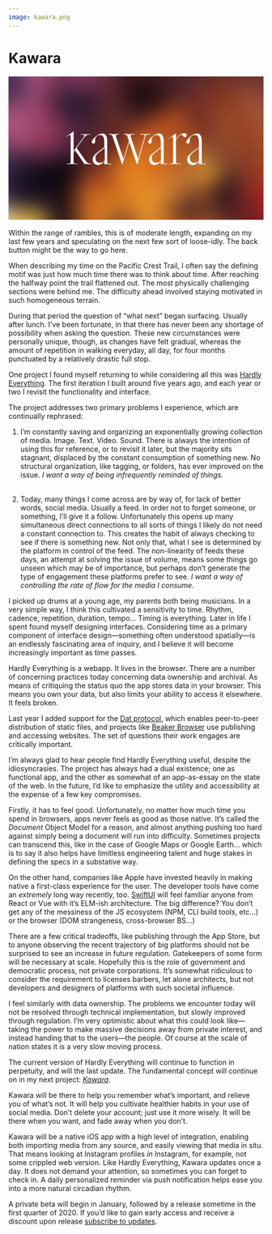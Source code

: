 ```yaml
---
image: kawara.png
---
```


# Kawara

[![c:1/12 r:56.25](kawara.png)](https://kawara.app)

Within the range of rambles, this is of moderate length, expanding on my last few years and speculating on the next few sort of loose-idly. The back button might be the way to go here.

When describing my time on the Pacific Crest Trail, I often say the defining motif was just how much time there was to think about time. After reaching the halfway point the trail flattened out. The most physically challenging sections were behind me. The difficulty ahead involved staying motivated in such homogeneous terrain.

During that period the question of “what next” began surfacing. Usually after lunch. I’ve been fortunate, in that there has never been any shortage of possibility when asking the question. These new circumstances were personally unique, though, as changes have felt gradual, whereas the amount of repetition in walking everyday, all day, for four months punctuated by a relatively drastic full stop.

One project I found myself returning to while considering all this was [Hardly Everything](https://hardlyeverything.com). The first iteration I built around five years ago, and each year or two I revisit the functionality and interface.

<!-- more -->

The project addresses two primary problems I experience, which are continually rephrased:

1. I’m constantly saving and organizing an exponentially growing collection of media. Image. Text. Video. Sound. There is always the intention of using this for reference, or to revisit it later, but the majority sits stagnant, displaced by the constant consumption of something new. No structural organization, like tagging, or folders, has ever improved on the issue. *I want a way of being infrequently reminded of things.*<br><br>

2. Today, many things I come across are by way of, for lack of better words, social media. Usually a feed. In order not to forget someone, or something, I’ll give it a follow. Unfortunately this opens up many simultaneous direct connections to all sorts of things I likely do not need a constant connection to. This creates the habit of always checking to see if there is something new. Not only that, what I see is determined by the platform in control of the feed. The non-linearity of feeds these days, an attempt at solving the issue of volume, means some things go unseen which may be of importance, but perhaps don’t generate the type of engagement these platforms prefer to see. *I want a way of controlling the rate of flow for the media I consume.*

I picked up drums at a young age, my parents both being musicians. In a very simple way, I think this cultivated a sensitivity to time. Rhythm, cadence, repetition, duration, tempo… Timing is everything. Later in life I spent found myself designing interfaces. Considering time as a primary component of interface design—something often understood spatially—is an endlessly fascinating area of inquiry, and I believe it will become increasingly important as time passes.

Hardly Everything is a webapp. It lives in the browser. There are a number of concerning practices today concerning data ownership and archival. As means of critiquing the status quo the app stores data in your browser. This means you own your data, but also limits your ability to access it elsewhere. It feels broken.

Last year I added support for the [Dat protocol](https://dat.foundation), which enables peer-to-peer distribution of static files, and projects like [Beaker Browser](https://beakerbrowser.com) use publishing and accessing websites. The set of questions their work engages are critically important.

I’m always glad to hear people find Hardly Everything useful, despite the idiosyncrasies. The project has always had a dual existence; one as functional app, and the other as somewhat of an app-as-essay on the state of the web. In the future, I’d like to emphasize the utility and accessibility at the expense of a few key compromises.

Firstly, it has to feel good. Unfortunately, no matter how much time you spend in browsers, apps never feels as good as those native. It’s called the *Document* Object Model for a reason, and almost anything pushing too hard against simply being a document will run into difficulty. Sometimes projects can transcend this, like in the case of Google Maps or Google Earth… which is to say it also helps have limitless engineering talent and huge stakes in defining the specs in a substative way.

On the other hand, companies like Apple have invested heavily in making native a first-class experience for the user. The developer tools have come an *extremely* long way recently, too. [SwiftUI](https://developer.apple.com/xcode/swiftui/) will feel familiar anyone from React or Vue with it’s ELM-ish architecture. The big difference? You don’t get any of the messiness of the JS ecosystem (NPM, CLI build tools, etc…) or the browser (DOM strangeness, cross-browser BS…)

There are a few critical tradeoffs, like publishing through the App Store, but to anyone observing the recent trajectory of big platforms should not be surprised to see an increase in future regulation. Gatekeepers of some form will be necessary at scale. Hopefully this is the role of government and democratic process, not private corporations. It’s somewhat ridiculous to consider the requirement to licenses barbers, let alone architects, but not developers and designers of platforms with such societal influence.

I feel similarly with data ownership. The problems we encounter today will not be resolved through technical implementation, but slowly improved through regulation. I’m very optimistic about what this could look like—taking the power to make massive decisions away from private interest, and instead handing that to the users—the people. Of course at the scale of nation states it is a very slow moving process.

The current version of Hardly Everything will continue to function in perpetuity, and will the last update. The fundamental concept will continue on in my next project: [*Kawara*](http://kawara.app).

Kawara will be there to help you remember what’s important, and relieve you of what’s not. It will help you cultivate healthier habits in your use of social media. Don’t delete your account; just use it more wisely. It will be there when you want, and fade away when you don’t.

Kawara will be a native iOS app with a high level of integration, enabling both importing media from any source, and easily viewing that media in situ. That means looking at Instagram profiles *in* Instagram, for example, not some crippled web version. Like Hardly Everything, Kawara updates once a day. It does not demand your attention, so sometimes you can forget to check in. A daily personalized reminder via push notification helps ease you into a more natural circadian rhythm.

A private beta will begin in January, followed by a release sometime in the first quarter of 2020. If you’d like to gain early access and receive a discount upon release [subscribe to updates](https://www.kawara.app).